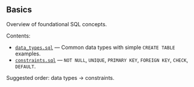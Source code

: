 ## Basics

Overview of foundational SQL concepts.

Contents:
- [`data_types.sql`](data_types.sql) — Common data types with simple `CREATE TABLE` examples.
- [`constraints.sql`](constraints.sql) — `NOT NULL`, `UNIQUE`, `PRIMARY KEY`, `FOREIGN KEY`, `CHECK`, `DEFAULT`.

Suggested order: data types → constraints.




